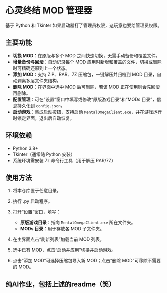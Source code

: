 # 心灵终结 MOD 管理器

基于 Python 和 Tkinter
如果启动器打了管理员权限，这玩意也要给管理员权限。

## 主要功能

* **切换 MOD**：在原版与多个 MOD 之间快速切换，无需手动备份和覆盖文件。
* **增量备份与回滚**：自动记录每个 MOD 应用时新增和覆盖的文件，切换或删除时可精确还原到上一个状态。
* **添加 MOD**：支持 ZIP、RAR、7Z 压缩包，一键解压并归档到 MOD 目录，自动剥离多层文件夹结构。
* **删除 MOD**：在界面中选中 MOD 后可删除，若该 MOD 正在使用则会先回滚再删除。
* **配置管理**：可在“设置”窗口中填写或修改“原版游戏目录”和“MODs 目录”，信息持久化到 `config.json`。
* **启动游戏**：集成启动按钮，支持启动 `MentalOmegaClient.exe`，并在游戏运行时锁定界面，退出后自动恢复。

## 环境依赖

* Python 3.8+
* Tkinter（通常随 Python 安装）
* 系统环境需安装 7z 命令行工具（用于解压 RAR/7Z）

## 使用方法

1. 将本仓库置于任意目录。
2. 执行 .py 启动程序。
3. 打开“设置”窗口，填写：

   * **原版游戏目录**：指向 `MentalOmegaClient.exe` 所在文件夹。
   * **MODs 目录**：用于存放各 MOD 子文件夹。
4. 在主界面点击“刷新列表”加载当前 MOD 列表。
5. 选中已有 MOD，点击“启动并应用”切换并启动游戏。
6. 点击“添加 MOD”可选择压缩包导入新 MOD；点击“删除 MOD”可移除不需要的 MOD。

## 纯AI作业，包括上述的readme（笑）
